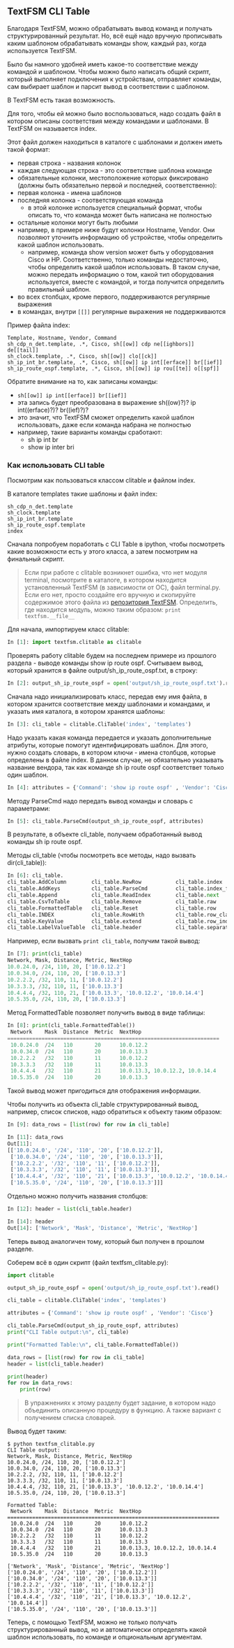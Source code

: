 ## TextFSM CLI Table

Благодаря TextFSM, можно обрабатывать вывод команд и получать структурированный результат. 
Но, всё ещё надо вручную прописывать каким шаблоном обрабатывать команды show, каждый раз, когда используется TextFSM.

Было бы намного удобней иметь какое-то соответствие между командой и шаблоном.
Чтобы можно было написать общий скрипт, который выполняет подключения к устройствам, отправляет команды, сам выбирает шаблон и парсит вывод в соответствии с шаблоном.

В TextFSM есть такая возможность.

Для того, чтобы ей можно было воспользоваться, надо создать файл в котором описаны соответствия между командами и шаблонами. В TextFSM он называется index.

Этот файл должен находиться в каталоге с шаблонами и должен иметь такой формат:
* первая строка - названия колонок
* каждая следующая строка - это соответствие шаблона команде
* обязательные колонки, местоположение которых фиксировано (должны быть обязательно первой и последней, соответственно):
 * первая колонка - имена шаблонов
 * последняя колонка - соответствующая команда
   * в этой колонке используется специальный формат, чтобы описать то, что команда может быть написана не полностью
* остальные колонки могут быть любыми
 * например, в примере ниже будут колонки Hostname, Vendor. Они позволяют уточнить информацию об устройстве, чтобы определить какой шаблон использовать.
   * например, команда show version может быть у оборудования Cisco и HP. Соответственно, только команды недостаточно, чтобы определить какой шаблон использовать. В таком случае, можно передать информацию о том, какой тип оборудования используется, вместе с командой, и тогда получится определить правильный шаблон.
* во всех столбцах, кроме первого, поддерживаются регулярные выражения
 * в командах, внутри ```[[]]``` регулярные выражения не поддерживаются

Пример файла index:
```
Template, Hostname, Vendor, Command
sh_cdp_n_det.template, .*, Cisco, sh[[ow]] cdp ne[[ighbors]] de[[tail]]
sh_clock.template, .*, Cisco, sh[[ow]] clo[[ck]]
sh_ip_int_br.template, .*, Cisco, sh[[ow]] ip int[[erface]] br[[ief]]
sh_ip_route_ospf.template, .*, Cisco, sh[[ow]] ip rou[[te]] o[[spf]]
```

Обратите внимание на то, как записаны команды:
* ```sh[[ow]] ip int[[erface]] br[[ief]]```
 * эта запись будет преобразована в выражение sh((ow)?)? ip int((erface)?)? br((ief)?)?
 * это значит, что TextFSM сможет определить какой шаблон использовать, даже если команда набрана не полностью
 * например, такие варианты команды сработают:
     * sh ip int br
     * show ip inter bri


### Как использовать CLI table

Посмотрим как пользоваться классом clitable и файлом index.

В каталоге templates такие шаблоны и файл index:
```
sh_cdp_n_det.template
sh_clock.template
sh_ip_int_br.template
sh_ip_route_ospf.template
index
```

Сначала попробуем поработать с CLI Table в ipython, чтобы посмотреть какие возможности есть у этого класса, а затем посмотрим на финальный скрипт.

> Если при работе с clitable возникнет ошибка, что нет модуля terminal, посмотрите в каталоге, в котором находится установленный TextFSM (в зависимости от ОС), файл terminal.py. Если его нет, просто создайте его вручную и скопируйте содержимое этого файла из [репозитория TextFSM](https://github.com/google/textfsm/blob/master/terminal.py).  Определить, где находится модуль, можно таким образом: ```print textfsm.__file__```

Для начала, импортируем класс clitable:
```python
In [1]: import textfsm.clitable as clitable
```

Проверять работу clitable будем на последнем примере из прошлого раздела - выводе команды show ip route ospf. Считываем вывод, который хранится в файле output/sh_ip_route_ospf.txt, в строку:
```python
In [2]: output_sh_ip_route_ospf = open('output/sh_ip_route_ospf.txt').read()
```

Сначала надо инициализировать класс, передав ему имя файла, в котором хранится соответствие между шаблонами и командами, и указать имя каталога, в котором хранятся шаблоны:
```python
In [3]: cli_table = clitable.CliTable('index', 'templates')
```

Надо указать какая команда передается и указать дополнительные атрибуты, которые помогут идентифицировать шаблон.
Для этого, нужно создать словарь, в котором ключи - имена столбцов, которые определены в файле index.
В данном случае, не обязательно указывать название вендора, так как команде sh ip route ospf соответствет только один шаблон. 
```python
In [4]: attributes = {'Command': 'show ip route ospf' , 'Vendor': 'Cisco'}
```

Методу ParseCmd надо передать вывод команды и словарь с параметрами:
```python
In [5]: cli_table.ParseCmd(output_sh_ip_route_ospf, attributes)
```

В результате, в объекте cli_table, получаем обработанный вывод команды sh ip route ospf.

Методы cli_table (чтобы посмотреть все методы, надо вызвать dir(cli_table)):
```python
In [6]: cli_table.
cli_table.AddColumn        cli_table.NewRow           cli_table.index            cli_table.size
cli_table.AddKeys          cli_table.ParseCmd         cli_table.index_file       cli_table.sort
cli_table.Append           cli_table.ReadIndex        cli_table.next             cli_table.superkey
cli_table.CsvToTable       cli_table.Remove           cli_table.raw              cli_table.synchronised
cli_table.FormattedTable   cli_table.Reset            cli_table.row              cli_table.table
cli_table.INDEX            cli_table.RowWith          cli_table.row_class        cli_table.template_dir
cli_table.KeyValue         cli_table.extend           cli_table.row_index
cli_table.LabelValueTable  cli_table.header           cli_table.separator
```

Например, если вызвать ```print cli_table```, получим такой вывод:
```python
In [7]: print(cli_table)
Network, Mask, Distance, Metric, NextHop
10.0.24.0, /24, 110, 20, ['10.0.12.2']
10.0.34.0, /24, 110, 20, ['10.0.13.3']
10.2.2.2, /32, 110, 11, ['10.0.12.2']
10.3.3.3, /32, 110, 11, ['10.0.13.3']
10.4.4.4, /32, 110, 21, ['10.0.13.3', '10.0.12.2', '10.0.14.4']
10.5.35.0, /24, 110, 20, ['10.0.13.3']
```

Метод FormattedTable позволяет получить вывод в виде таблицы:
```python
In [8]: print(cli_table.FormattedTable())
 Network    Mask  Distance  Metric  NextHop
====================================================================
 10.0.24.0  /24   110       20      10.0.12.2
 10.0.34.0  /24   110       20      10.0.13.3
 10.2.2.2   /32   110       11      10.0.12.2
 10.3.3.3   /32   110       11      10.0.13.3
 10.4.4.4   /32   110       21      10.0.13.3, 10.0.12.2, 10.0.14.4
 10.5.35.0  /24   110       20      10.0.13.3
```

Такой вывод может пригодиться для отображения информации.

Чтобы получить из объекта cli_table структурированный вывод, например, список списков, надо обратиться к объекту таким образом:
```python
In [9]: data_rows = [list(row) for row in cli_table]

In [11]: data_rows
Out[11]:
[['10.0.24.0', '/24', '110', '20', ['10.0.12.2']],
 ['10.0.34.0', '/24', '110', '20', ['10.0.13.3']],
 ['10.2.2.2', '/32', '110', '11', ['10.0.12.2']],
 ['10.3.3.3', '/32', '110', '11', ['10.0.13.3']],
 ['10.4.4.4', '/32', '110', '21', ['10.0.13.3', '10.0.12.2', '10.0.14.4']],
 ['10.5.35.0', '/24', '110', '20', ['10.0.13.3']]]

```

Отдельно можно получить названия столбцов:
```python
In [12]: header = list(cli_table.header)

In [14]: header
Out[14]: ['Network', 'Mask', 'Distance', 'Metric', 'NextHop']
```

Теперь вывод аналогичен тому, который был получен в прошлом разделе.


Соберем всё в один скрипт (файл textfsm_clitable.py):
```python
import clitable

output_sh_ip_route_ospf = open('output/sh_ip_route_ospf.txt').read()

cli_table = clitable.CliTable('index', 'templates')

attributes = {'Command': 'show ip route ospf' , 'Vendor': 'Cisco'}

cli_table.ParseCmd(output_sh_ip_route_ospf, attributes)
print("CLI Table output:\n", cli_table)

print("Formatted Table:\n", cli_table.FormattedTable())

data_rows = [list(row) for row in cli_table]
header = list(cli_table.header)

print(header)
for row in data_rows:
    print(row)

```

> В упражнениях к этому разделу будет задание, в котором надо объединить описанную процедуру в функцию. А также вариант с получением списка словарей.

Вывод будет таким:
```
$ python textfsm_clitable.py
CLI Table output:
Network, Mask, Distance, Metric, NextHop
10.0.24.0, /24, 110, 20, ['10.0.12.2']
10.0.34.0, /24, 110, 20, ['10.0.13.3']
10.2.2.2, /32, 110, 11, ['10.0.12.2']
10.3.3.3, /32, 110, 11, ['10.0.13.3']
10.4.4.4, /32, 110, 21, ['10.0.13.3', '10.0.12.2', '10.0.14.4']
10.5.35.0, /24, 110, 20, ['10.0.13.3']

Formatted Table:
 Network    Mask  Distance  Metric  NextHop
====================================================================
 10.0.24.0  /24   110       20      10.0.12.2
 10.0.34.0  /24   110       20      10.0.13.3
 10.2.2.2   /32   110       11      10.0.12.2
 10.3.3.3   /32   110       11      10.0.13.3
 10.4.4.4   /32   110       21      10.0.13.3, 10.0.12.2, 10.0.14.4
 10.5.35.0  /24   110       20      10.0.13.3

['Network', 'Mask', 'Distance', 'Metric', 'NextHop']
['10.0.24.0', '/24', '110', '20', ['10.0.12.2']]
['10.0.34.0', '/24', '110', '20', ['10.0.13.3']]
['10.2.2.2', '/32', '110', '11', ['10.0.12.2']]
['10.3.3.3', '/32', '110', '11', ['10.0.13.3']]
['10.4.4.4', '/32', '110', '21', ['10.0.13.3', '10.0.12.2', '10.0.14.4']]
['10.5.35.0', '/24', '110', '20', ['10.0.13.3']]
```

Теперь, с помощью TextFSM, можно не только получать структурированный вывод, но и автоматически определять какой шаблон использовать, по команде и опциональным аргументам.


